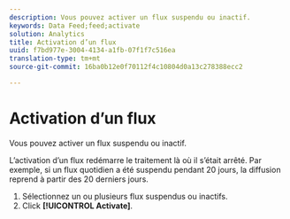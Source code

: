 ```yaml
---
description: Vous pouvez activer un flux suspendu ou inactif.
keywords: Data Feed;feed;activate
solution: Analytics
title: Activation d’un flux
uuid: f7bd977e-3004-4134-a1fb-07f1f7c516ea
translation-type: tm+mt
source-git-commit: 16ba0b12e0f70112f4c10804d0a13c278388ecc2

---
```



# Activation d’un flux

Vous pouvez activer un flux suspendu ou inactif.

L’activation d’un flux redémarre le traitement là où il s’était arrêté. Par exemple, si un flux quotidien a été suspendu pendant 20 jours, la diffusion reprend à partir des 20 derniers jours.

1. Sélectionnez un ou plusieurs flux suspendus ou inactifs.
1. Click **[!UICONTROL Activate]**.
